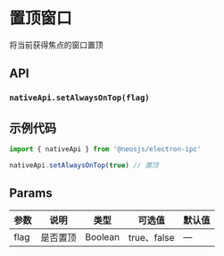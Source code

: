 # 置顶窗口

将当前获得焦点的窗口置顶

## API
### `nativeApi.setAlwaysOnTop(flag)`
### 

## 示例代码
```js
import { nativeApi } from '@neosjs/electron-ipc'

nativeApi.setAlwaysOnTop(true) // 置顶
```

## Params

| 参数  | 说明     | 类型   | 可选值     | 默认值 |
| ----- | -------- | ------ | ---------- | ------ |
| flag | 是否置顶 | Boolean | true、false | —      |

